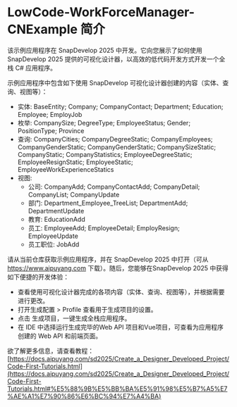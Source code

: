 # LowCode-WorkForceManager-CNExample 简介

该示例应用程序在 SnapDevelop 2025 中开发。它向您展示了如何使用 SnapDevelop 2025 提供的可视化设计器，以高效的低代码开发方式开发一个全栈 C# 应用程序。

示例应用程序中包含如下使用 SnapDevelop 可视化设计器创建的内容（实体、查询、视图等）：

- 实体: BaseEntity; Company; CompanyContact; Department; Education; Employee; EmployJob
- 枚举: CompanySize; DegreeType; EmployeeStatus; Gender; PositionType; Province
- 查询: CompanyCities; CompanyDegreeStatic; CompanyEmployees; CompanyGenderStatic; CompanyGenderStatic; CompanySizeStatic; CompanyStatic; CompanyStatistics; EmployeeDegreeStatic; EmployeeResignStatic; EmployeeStatic; EmployeeWorkExperienceStatics
- 视图:
  - 公司: CompanyAdd; CompanyContactAdd; CompanyDetail; CompanyList; CompanyUpdate
  - 部门: Department_Employee_TreeList; DepartmentAdd; DepartmentUpdate
  - 教育: EducationAdd
  - 员工: EmployeeAdd; EmployeeDetail; EmployResign; EmployeeUpdate
  - 员工职位: JobAdd

请从当前仓库获取示例应用程序，并在 SnapDevelop 2025 中打开（可从 https://www.aipuyang.com 下载）。随后，您能够在SnapDevelop 2025 中获得如下便捷的开发体验：

- 查看使用可视化设计器完成的各项内容（实体、查询、视图等），并根据需要进行更改。
- 打开生成配置 > Profile 查看用于生成项目的设置。
- 点击 生成项目，一键生成全栈应用程序。
- 在 IDE 中选择运行生成完毕的Web API 项目和Vue项目，可查看为应用程序创建的 Web API 和前端页面。

欲了解更多信息，请查看教程：[https://docs.aipuyang.com/sd2025/Create_a_Designer_Developed_Project/Code-First-Tutorials.html](https://docs.aipuyang.com/sd2025/Create_a_Designer_Developed_Project/Code-First-Tutorials.html#%E5%88%9B%E5%BB%BA%E5%91%98%E5%B7%A5%E7%AE%A1%E7%90%86%E6%BC%94%E7%A4%BA)
